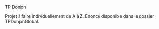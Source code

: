 TP Donjon

Projet à faire individuellement de A à Z.
Enoncé disponible dans le dossier TPDonjonGlobal.
